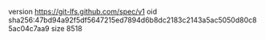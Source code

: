 version https://git-lfs.github.com/spec/v1
oid sha256:47bd94a92f5df5647215ed7894d6b8dc2183c2143a5ac5050d80c85ac04c7aa9
size 8518
